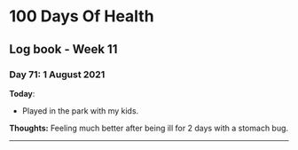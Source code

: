 # 100 Days Of Health

## Log book - Week 11

### Day 71: 1 August 2021

**Today**:

* Played in the park with my kids.

**Thoughts:** Feeling much better after being ill for 2 days with a stomach bug.

---
